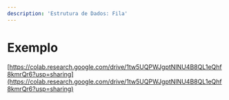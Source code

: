 ```yaml
---
description: 'Estrutura de Dados: Fila'
---
```


# Exemplo

[https://colab.research.google.com/drive/1tw5UQPWJgptNINU4B8QL1eQhf8kmrQr6?usp=sharing](https://colab.research.google.com/drive/1tw5UQPWJgptNINU4B8QL1eQhf8kmrQr6?usp=sharing)

